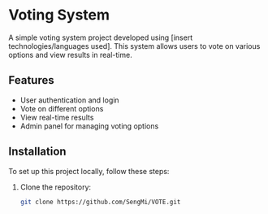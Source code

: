 # Voting System

A simple voting system project developed using [insert technologies/languages used]. This system allows users to vote on various options and view results in real-time.

## Features
- User authentication and login
- Vote on different options
- View real-time results
- Admin panel for managing voting options

## Installation

To set up this project locally, follow these steps:

1. Clone the repository:
   ```bash
   git clone https://github.com/SengMi/VOTE.git
